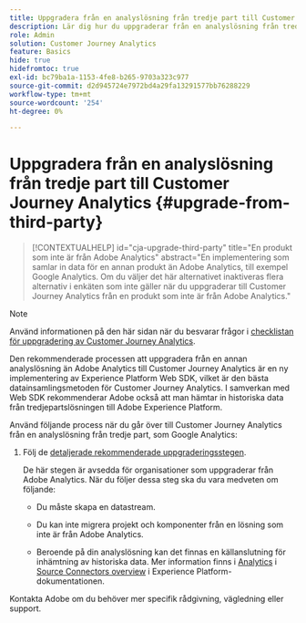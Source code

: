 ```yaml
---
title: Uppgradera från en analyslösning från tredje part till Customer Journey Analytics
description: Lär dig hur du uppgraderar från en analyslösning från tredje part till Customer Journey Analytics
role: Admin
solution: Customer Journey Analytics
feature: Basics
hide: true
hidefromtoc: true
exl-id: bc79ba1a-1153-4fe8-b265-9703a323c977
source-git-commit: d2d945724e7972bd4a29fa13291577bb76288229
workflow-type: tm+mt
source-wordcount: '254'
ht-degree: 0%

---
```


# Uppgradera från en analyslösning från tredje part till Customer Journey Analytics {#upgrade-from-third-party}

<!-- markdownlint-disable MD034 -->

>[!CONTEXTUALHELP]
>id="cja-upgrade-third-party"
>title="En produkt som inte är från Adobe Analytics"
>abstract="En implementering som samlar in data för en annan produkt än Adobe Analytics, till exempel Google Analytics. Om du väljer det här alternativet inaktiveras flera alternativ i enkäten som inte gäller när du uppgraderar till Customer Journey Analytics från en produkt som inte är från Adobe Analytics."

<!-- markdownlint-enable MD034 -->

>[!NOTE]
> 
>Använd informationen på den här sidan när du besvarar frågor i [checklistan för uppgradering av Customer Journey Analytics](https://gigazelle.github.io/cja-ttv/).

Den rekommenderade processen att uppgradera från en annan analyslösning än Adobe Analytics till Customer Journey Analytics är en ny implementering av Experience Platform Web SDK, vilket är den bästa datainsamlingsmetoden för Customer Journey Analytics. I samverkan med Web SDK rekommenderar Adobe också att man hämtar in historiska data från tredjepartslösningen till Adobe Experience Platform.

<!-- After you have enough historical data using the Experience Platform Web SDK and you have fully transitioned to Customer Journey Analytics, the Analytics source connector can be turned off and the Web SDK can be used exclusively. -->

Använd följande process när du går över till Customer Journey Analytics från en analyslösning från tredje part, som Google Analytics:

1. Följ de [detaljerade rekommenderade uppgraderingsstegen](/help/getting-started/cja-upgrade/cja-upgrade-recommendations.md#detailed-recommended-upgrade-steps).

   De här stegen är avsedda för organisationer som uppgraderar från Adobe Analytics. När du följer dessa steg ska du vara medveten om följande:

   * Du måste skapa en datastream.

   * Du kan inte migrera projekt och komponenter från en lösning som inte är från Adobe Analytics.

   * Beroende på din analyslösning kan det finnas en källanslutning för inhämtning av historiska data. Mer information finns i [Analytics](https://experienceleague.adobe.com/en/docs/experience-platform/sources/home#analytics) i [Source Connectors overview](https://experienceleague.adobe.com/en/docs/experience-platform/sources/home) i Experience Platform-dokumentationen.


Kontakta Adobe om du behöver mer specifik rådgivning, vägledning eller support.

